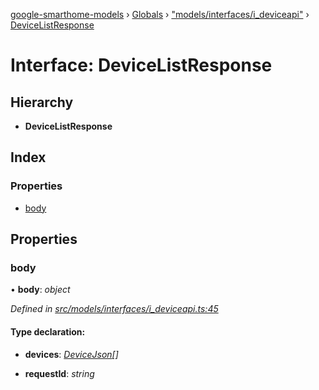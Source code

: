 [google-smarthome-models](../README.md) › [Globals](../globals.md) › ["models/interfaces/i_deviceapi"](../modules/_models_interfaces_i_deviceapi_.md) › [DeviceListResponse](_models_interfaces_i_deviceapi_.devicelistresponse.md)

# Interface: DeviceListResponse

## Hierarchy

* **DeviceListResponse**

## Index

### Properties

* [body](_models_interfaces_i_deviceapi_.devicelistresponse.md#body)

## Properties

###  body

• **body**: *object*

*Defined in [src/models/interfaces/i_deviceapi.ts:45](https://github.com/galactic1969/google-smarthome-models/blob/633871f/src/models/interfaces/i_deviceapi.ts#L45)*

#### Type declaration:

* **devices**: *[DeviceJson](_models_interfaces_i_device_.devicejson.md)[]*

* **requestId**: *string*
